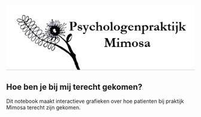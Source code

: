 ![logo mimosa](mimosa_logo.png)
## Hoe ben je bij mij terecht gekomen?


Dit notebook maakt interactieve grafieken over hoe patienten bij praktijk Mimosa terecht zijn gekomen.